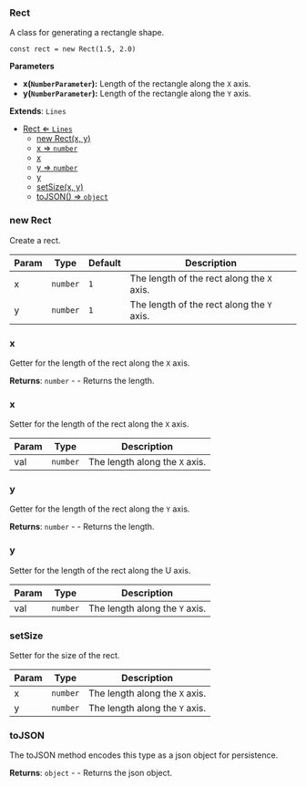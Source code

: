 <a name="Rect"></a>

### Rect 
A class for generating a rectangle shape.

```
const rect = new Rect(1.5, 2.0)
```

**Parameters**
* **x(`NumberParameter`):** Length of the rectangle along the `X` axis.
* **y(`NumberParameter`):** Length of the rectangle along the `Y` axis.


**Extends**: <code>Lines</code>  

* [Rect ⇐ <code>Lines</code>](#Rect)
    * [new Rect(x, y)](#new-Rect)
    * [x ⇒ <code>number</code>](#x)
    * [x](#x)
    * [y ⇒ <code>number</code>](#y)
    * [y](#y)
    * [setSize(x, y)](#setSize)
    * [toJSON() ⇒ <code>object</code>](#toJSON)

<a name="new_Rect_new"></a>

### new Rect
Create a rect.


| Param | Type | Default | Description |
| --- | --- | --- | --- |
| x | <code>number</code> | <code>1</code> | The length of the rect along the `X` axis. |
| y | <code>number</code> | <code>1</code> | The length of the rect along the `Y` axis. |

<a name="Rect+x"></a>

### x 
Getter for the length of the rect along the `X` axis.


**Returns**: <code>number</code> - - Returns the length.  
<a name="Rect+x"></a>

### x
Setter for the length of the rect along the `X` axis.



| Param | Type | Description |
| --- | --- | --- |
| val | <code>number</code> | The length along the `X` axis. |

<a name="Rect+y"></a>

### y 
Getter for the length of the rect along the `Y` axis.


**Returns**: <code>number</code> - - Returns the length.  
<a name="Rect+y"></a>

### y
Setter for the length of the rect along the U axis.



| Param | Type | Description |
| --- | --- | --- |
| val | <code>number</code> | The length along the `Y` axis. |

<a name="Rect+setSize"></a>

### setSize
Setter for the size of the rect.



| Param | Type | Description |
| --- | --- | --- |
| x | <code>number</code> | The length along the `X` axis. |
| y | <code>number</code> | The length along the `Y` axis. |

<a name="Rect+toJSON"></a>

### toJSON
The toJSON method encodes this type as a json object for persistence.


**Returns**: <code>object</code> - - Returns the json object.  
